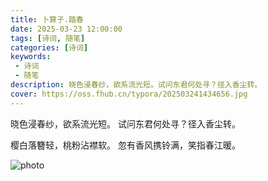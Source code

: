 ```yaml
---
title: 卜算子.踏春
date: 2025-03-23 12:00:00
tags: [诗词, 随笔]
categories: [诗词]
keywords:
 - 诗词
 - 随笔
description: 晓色浸春纱，欲系流光短。试问东君何处寻？径入香尘转。
cover: https://oss.fhub.cn/typora/202503241434656.jpg
---
```


晓色浸春纱，欲系流光短。
试问东君何处寻？径入香尘转。

樱白落簪轻，桃粉沾襟软。
忽有香风携铃满，笑指春江暖。

![photo](https://oss.fhub.cn/typora/202503241434656.jpg)

